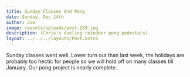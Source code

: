 ```yaml
---
title: Sunday Classes And Pong
date: Sunday, Dec 14th
author: Joe
image: /assets/uploads/post-259.jpg
description: (Chris's dueling reindeer pong pedestals)
layout: ../../../layouts/Post.astro
---
```


Sunday classes went well.  Lower turn out than last week, the holidays are probably too hectic for people so we will hold off on many classes till January.  Our pong project is nearly complete.
